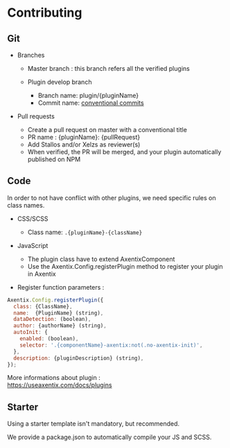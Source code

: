 # Contributing

## Git
  - Branches
    - Master branch : this branch refers all the verified plugins

    - Plugin develop branch
      - Branch name: plugin/{pluginName}
      - Commit name: [conventional commits](https://www.conventionalcommits.org/en/v1.0.0/)

  - Pull requests
    - Create a pull request on master with a conventional title
    - PR name : {pluginName}: {pullRequest}
    - Add Stallos and/or Xelzs as reviewer(s)
    - When verified, the PR will be merged, and your plugin automatically published on NPM

## Code

In order to not have conflict with other plugins, we need specific rules on class names.

  - CSS/SCSS
    - Class name: `.{pluginName}-{className}`

  - JavaScript
    - The plugin class have to extend AxentixComponent
    - Use the Axentix.Config.registerPlugin method to register your plugin in Axentix

  - Register function parameters :
```js
Axentix.Config.registerPlugin({
  class: {ClassName},
  name:  {PluginName} (string),
  dataDetection: (boolean),
  author: {authorName} (string),
  autoInit: {
    enabled: (boolean),
    selector: '.{componentName}-axentix:not(.no-axentix-init)',
  },
  description: {pluginDescription} (string),
});
```

More informations about plugin :  
https://useaxentix.com/docs/plugins

## Starter

Using a starter template isn't mandatory, but recommended.

We provide a package.json to automatically compile your JS and SCSS.